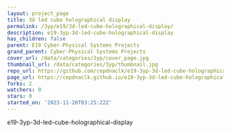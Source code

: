 ```yaml
---
layout: project_page
title: 3d led cube holographical display
permalink: /3yp/e19/3d-led-cube-holographical-display/
description: e19-3yp-3d-led-cube-holographical-display
has_children: false
parent: E19 Cyber-Physical Systems Projects
grand_parent: Cyber-Physical Systems Projects
cover_url: /data/categories/3yp/cover_page.jpg
thumbnail_url: /data/categories/3yp/thumbnail.jpg
repo_url: https://github.com/cepdnaclk/e19-3yp-3d-led-cube-holographical-display
page_url: https://cepdnaclk.github.io/e19-3yp-3d-led-cube-holographical-display
forks: 2
watchers: 0
stars: 0
started_on: '2023-11-20T03:25:22Z'
---
```


e19-3yp-3d-led-cube-holographical-display